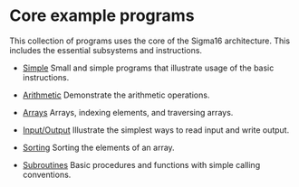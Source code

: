# Core example programs

This collection of programs uses the core of the Sigma16 architecture.
This includes the essential subsystems and instructions.

* [Simple](Simple/index.html)  Small and simple programs that
  illustrate usage of the basic instructions.

* [Arithmetic](Arithmetic/index.html) Demonstrate the arithmetic
  operations.

* [Arrays](Arrays/index.html) Arrays, indexing elements, and
  traversing arrays.

* [Input/Output](IO/index.html) Illustrate the simplest ways to read
  input and write output.

* [Sorting](Sorting/index.html) Sorting the elements of an array.

* [Subroutines](Subroutines/index.html) Basic procedures and functions
  with simple calling conventions.

